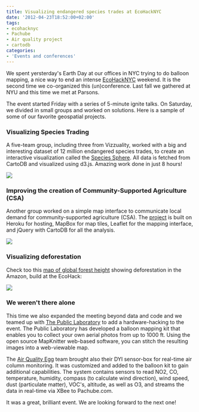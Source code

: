 ```yaml
---
title: Visualizing endangered species trades at EcoHackNYC
date: '2012-04-23T18:52:00+02:00'
tags:
- ecohacknyc
- Pachube
- Air quality project
- cartodb
categories:
- 'Events and conferences'
---
```


We spent yersterday's Earth Day at our offices in NYC trying to do balloon mapping, a nice way to end an intense <a href="http://www.ecohacknyc.org/#program">EcoHackNYC</a> weekend. It is the second time we co-organized this (un)conference. Last fall we gathered at NYU and this time we met at Parsons. 

The event started Friday with a series of 5-minute ignite talks. On Saturday, we divided in small groups and worked on solutions. Here is a sample of some of our favorite geospatial projects. 

### Visualizing Species Trading

A five-team group, including three from Vizzuality, worked with a big and interesting dataset of 12 million endangered species trades, to create an interactive visualization called the <a href="http://saleiva.github.com/EcoHack2012/#">Species Sphere</a>. All data is fetched from CartoDB and visualized using d3.js. Amazing work done in just 8 hours!

<img src="http://cartodb.s3.amazonaws.com/tumblr/posts/ecohack1.png"/>

### Improving the creation of Community-Supported Agriculture (CSA)

Another group worked on a simple map interface to communicate local demand for community-supported agriculture (CSA). The <a href="http://csabuilder.herokuapp.com/">project</a> is built on Heroku for hosting, MapBox for map tiles, Leaflet for the mapping interface, and jQuery with CartoDB for all the analysis. 

<img src="http://cartodb.s3.amazonaws.com/tumblr/posts/ecohack2.png"/>

### Visualizing deforestation

Check too this <a href="http://a.tiles.mapbox.com/v3/villeda.simard-forests.html#5.00/-7.019/-58.013">map of global forest height</a> showing deforestation in the Amazon, build at the EcoHack: 

<img src="http://cartodb.s3.amazonaws.com/tumblr/posts/ecohack3.png"/>

### We weren't there alone

This time we also expanded the meeting beyond data and code and we teamed up with <a href="http://publiclaboratory.org/es/node/1">The Public Laboratory</a> to add a hardware-hacking to the event. The Public Laboratory has developed a balloon mapping kit that enables you to collect your own aerial photos from up to 1000 ft. Using the open source MapKnitter web-based software, you can stitch the resulting images into a web-viewable map.  

The <a href="http://www.kickstarter.com/projects/edborden/air-quality-egg">Air Quality Egg</a> team brought also their DYI sensor-box for real-time air column monitoring. It was customized and added to the balloon kit to gain additional capabilities. The system contains sensors to read NO2, CO, temperature, humidity, compass (to calculate wind direction), wind speed, dust (particulate matter), VOC's, altitude, as well as O3, and streams the data in real-time via XBee to Pachube.com.

It was a great, brilliant event. We are looking forward to the next one!
